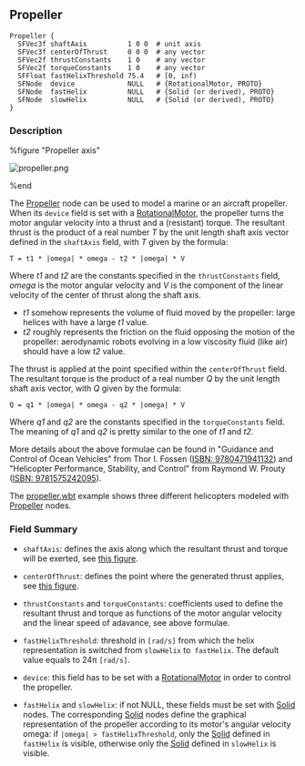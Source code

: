 ## Propeller

```
Propeller {
  SFVec3f shaftAxis          1 0 0  # unit axis
  SFVec3f centerOfThrust     0 0 0  # any vector
  SFVec2f thrustConstants    1 0    # any vector
  SFVec2f torqueConstants    1 0    # any vector
  SFFloat fastHelixThreshold 75.4   # [0, inf)
  SFNode  device             NULL   # {RotationalMotor, PROTO}
  SFNode  fastHelix          NULL   # {Solid (or derived), PROTO}
  SFNode  slowHelix          NULL   # {Solid (or derived), PROTO}
}
```

### Description

%figure "Propeller axis"

![propeller.png](images/propeller.png)

%end

The [Propeller](#propeller) node can be used to model a marine or an aircraft propeller.
When its `device` field is set with a [RotationalMotor](rotationalmotor.md), the propeller turns the motor angular velocity into a thrust and a (resistant) torque.
The resultant thrust is the product of a real number *T* by the unit length shaft axis vector defined in the `shaftAxis` field, with *T* given by the formula:

```
T = t1 * |omega| * omega - t2 * |omega| * V
```

Where *t1* and *t2* are the constants specified in the `thrustConstants` field, *omega* is the motor angular velocity and *V* is the component of the linear velocity of the center of thrust along the shaft axis.
- *t1* somehow represents the volume of fluid moved by the propeller: large helices with have a large *t1* value.
- *t2* roughly represents the friction on the fluid opposing the motion of the propeller: aerodynamic robots evolving in a low viscosity fluid (like air) should have a low *t2* value.

The thrust is applied at the point specified within the `centerOfThrust` field.
The resultant torque is the product of a real number *Q* by the unit length shaft axis vector, with *Q* given by the formula:

```
Q = q1 * |omega| * omega - q2 * |omega| * V
```

Where *q1* and *q2* are the constants specified in the `torqueConstants` field.
The meaning of *q1* and *q2* is pretty similar to the one of *t1* and *t2*.

More details about the above formulae can be found in "Guidance and Control of Ocean Vehicles" from Thor I. Fossen ([ISBN: 9780471941132](https://en.wikipedia.org/wiki/Special:BookSources?isbn=9780471941132)) and "Helicopter Performance, Stability, and Control" from Raymond W. Prouty ([ISBN: 9781575242095](https://en.wikipedia.org/wiki/Special:BookSources?isbn=9781575242095)).

The [propeller.wbt](https://github.com/cyberbotics/webots/blob/master/projects/samples/devices/worlds/propeller.wbt) example shows three different helicopters modeled with [Propeller](#propeller) nodes.

### Field Summary

- `shaftAxis`: defines the axis along which the resultant thrust and torque will be exerted, see [this figure](#propeller-axis).

- `centerOfThrust`: defines the point where the generated thrust applies, see [this figure](#propeller-axis).

- `thrustConstants` and `torqueConstants`: coefficients used to define the resultant thrust and torque as functions of the motor angular velocity and the linear speed of adavance, see above formulae.

- `fastHelixThreshold`: threshold in `[rad/s]` from which the helix representation is switched from `slowHelix` to` fastHelix`.
The default value equals to 24&pi; `[rad/s]`.

- `device`: this field has to be set with a [RotationalMotor](rotationalmotor.md) in order to control the propeller.

- `fastHelix` and `slowHelix`: if not NULL, these fields must be set with [Solid](solid.md) nodes.
The corresponding [Solid](solid.md) nodes define the graphical representation of the propeller according to its motor's angular velocity omega: if `|omega| > fastHelixThreshold`, only the [Solid](solid.md) defined in `fastHelix` is visible, otherwise only the [Solid](solid.md) defined in `slowHelix` is visible.
